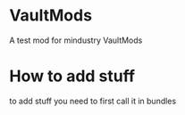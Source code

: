 # VaultMods
A test mod for mindustry VaultMods

# How to add stuff
to add stuff you need to first call it in bundles
